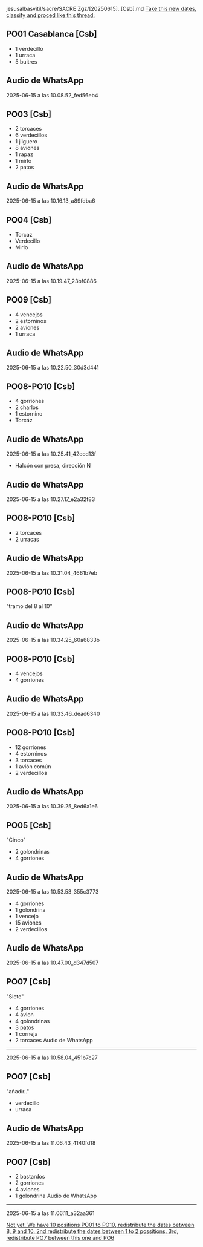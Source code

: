 jesusalbasvitil/sacre/SACRE Zgz/[20250615]..[Csb].md
[Take this new dates, classify and proced like this thread:](https://chatgpt.com/share/68c6e254-fd5c-800d-9f32-63bf3812f019)

## PO01 Casablanca [Csb]
- 1 verdecillo
- 1 urraca
- 5 buitres

Audio de WhatsApp 
----
2025-06-15 a las 10.08.52_fed56eb4

## PO03 [Csb]

- 2 torcaces
- 6 verdecillos
- 1 jilguero
- 8 aviones
- 1 rapaz
- 1 mirlo
- 2 patos


Audio de WhatsApp 
----
2025-06-15 a las 10.16.13_a89fdba6


## PO04 [Csb]
- Torcaz
- Verdecillo
- Mirlo

Audio de WhatsApp 
----
2025-06-15 a las 10.19.47_23bf0886

## PO09 [Csb]

- 4 vencejos
- 2 estorninos
- 2 aviones
- 1 urraca

Audio de WhatsApp 
----
2025-06-15 a las 10.22.50_30d3d441



## PO08-PO10 [Csb]
- 4 gorriones
- 2 charlos
- 1 estornino
- Torcáz


Audio de WhatsApp 
----
2025-06-15 a las 10.25.41_42ecd13f

- Halcón con presa, dirección N


Audio de WhatsApp 
----
2025-06-15 a las 10.27.17_e2a32f83

## PO08-PO10 [Csb]

- 2 torcaces
- 2 urracas

Audio de WhatsApp 
----
2025-06-15 a las 10.31.04_4661b7eb

## PO08-PO10 [Csb]
"tramo del 8 al 10"

Audio de WhatsApp 
----
2025-06-15 a las 10.34.25_60a6833b

## PO08-PO10 [Csb]
- 4 vencejos
- 4 gorriones

Audio de WhatsApp 
----
2025-06-15 a las 10.33.46_dead6340

## PO08-PO10 [Csb]
- 12 gorriones
- 4 estorninos
- 3 torcaces
- 1 avión común
- 2 verdecillos

Audio de WhatsApp 
----
2025-06-15 a las 10.39.25_8ed6a1e6

## PO05 [Csb]
"Cinco"

- 2 golondrinas
- 4 gorriones

Audio de WhatsApp 
----
2025-06-15 a las 10.53.53_355c3773


- 4 gorriones
- 1 golondrina
- 1 vencejo
- 15 aviones
- 2 verdecillos

Audio de WhatsApp 
----
2025-06-15 a las 10.47.00_d347d507

## PO07 [Csb]
"Siete"
- 4 gorriones
- 4 avion
- 4 golondrinas
- 3 patos
- 1 corneja
- 2 torcaces
Audio de WhatsApp 
----
2025-06-15 a las 10.58.04_451b7c27

## PO07 [Csb]
"añadir.."
- verdecillo
- urraca

Audio de WhatsApp 
----
2025-06-15 a las 11.06.43_4140fd18

## PO07 [Csb]
- 2 bastardos
- 2 gorriones
- 4 aviones
- 1 golondrina
Audio de WhatsApp 
----
2025-06-15 a las 11.06.11_a32aa361

[Not yet. We have 10 positions PO01 to PO10, redistribute the dates between 8, 9 and 10. 2nd redistribute the dates between 1 to 2 possitions. 3rd,  redistribute PO7 between this one and PO6](https://chatgpt.com/share/68c6e254-fd5c-800d-9f32-63bf3812f019)

